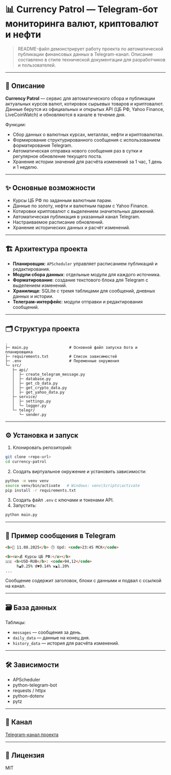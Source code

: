 # 📊 Currency Patrol — Telegram-бот мониторинга валют, криптовалют и нефти

> README-файл демонстрирует работу проекта по автоматической публикации финансовых данных в Telegram-канал. Описание составлено в стиле технической документации для разработчиков и пользователей.

---

## 🧭 Описание

**Currency Patrol** — сервис для автоматического сбора и публикации актуальных курсов валют, котировок сырьевых товаров и криптовалют. Данные берутся из официальных и открытых API (ЦБ РФ, Yahoo Finance, LiveCoinWatch) и обновляются в канале в течение дня.

Функции:

* Сбор данных о валютных курсах, металлах, нефти и криптовалютах.
* Формирование структурированного сообщения с использованием форматирования Telegram.
* Автоматическая отправка нового сообщения раз в сутки и регулярное обновление текущего поста.
* Хранение истории значений для расчёта изменений за 1 час, 1 день и 1 неделю.

---

## ✨ Основные возможности

* Курсы ЦБ РФ по заданным валютным парам.
* Данные по золоту, нефти и валютным парам с Yahoo Finance.
* Котировки криптовалют с выделением значительных движений.
* Автоматическая публикация в указанный канал Telegram.
* Настраиваемое расписание обновлений.
* Хранение исторических данных и расчёт изменений.

---

## 🏗 Архитектура проекта

* **Планировщик**: `APScheduler` управляет расписанием публикаций и редактирования.
* **Модули сбора данных**: отдельные модули для каждого источника.
* **Форматирование**: создание текстового блока для Telegram с выделением изменений.
* **Хранилище**: SQLite с тремя таблицами для сообщений, дневных данных и истории.
* **Телеграм-интерфейс**: модули отправки и редактирования сообщений.

---

## 🗂 Структура проекта

```text
.
├─ main.py                  # Основной файл запуска бота и планировщика
├─ requirements.txt         # Список зависимостей
├─ .env                     # Переменные окружения
└─ src/
   ├─ api/
   │  ├─ create_telegram_message.py
   │  ├─ database.py
   │  ├─ get_cb_data.py
   │  ├─ get_crypto_data.py
   │  ├─ get_yahoo_data.py
   ├─ service/
   │  ├─ settings.py
   │  └─ logger.py
   └─ telegr/
      └─ sender.py
```

---

## ⚙ Установка и запуск

1. Клонировать репозиторий:

```bash
git clone <repo-url>
cd currency-patrol
```

2. Создать виртуальное окружение и установить зависимости:

```bash
python -m venv venv
source venv/bin/activate   # Windows: venv\Scripts\activate
pip install -r requirements.txt
```

3. Создать файл `.env` с ключами и токенами API.
4. Запустить:

```bash
python main.py
```

---

## 📄 Пример сообщения в Telegram

```html
<b>🚓 11.08.2025</b> 🕒 Upd: <code>23:45 МСК</code>

<b><u>💰 Курсы ЦБ РФ:</u></b>
🇺🇸 <b>USD-RUB</b>: <code>94,12</code>
     h▲0.25% d▼0.14% w▲1.20%
...
```

Сообщение содержит заголовок, блоки с данными и подвал с ссылкой на канал.

---

## 🗃 База данных

Таблицы:

* `messages` — сообщения за день.
* `daily_data` — данные на конец дня.
* `history_data` — история для расчёта изменений.

---

## 🛠 Зависимости

* APScheduler
* python-telegram-bot
* requests / httpx
* python-dotenv
* pytz

---

## 📮 Канал

[Telegram-канал проекта](https://t.me/currency_patrol)

---

## 📜 Лицензия

MIT
